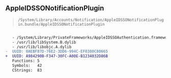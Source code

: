 ## AppleIDSSONotificationPlugin

> `/System/Library/Accounts/Notification/AppleIDSSONotificationPlugin.bundle/AppleIDSSONotificationPlugin`

```diff

   - /System/Library/PrivateFrameworks/AppleIDSSOAuthentication.framework/AppleIDSSOAuthentication
   - /usr/lib/libSystem.B.dylib
   - /usr/lib/libobjc.A.dylib
-  UUID: 8AEBF87D-76E2-3DD6-994C-EF0380C80665
+  UUID: A984290B-F347-30FC-A00E-B1234032D86B
   Functions: 5
   Symbols:   42
   CStrings:  83

```
